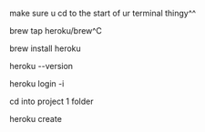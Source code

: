 make sure u cd to the start of ur terminal thingy^^

brew tap heroku/brew^C

brew install heroku

heroku --version

heroku login -i

cd into project 1 folder

heroku create 



